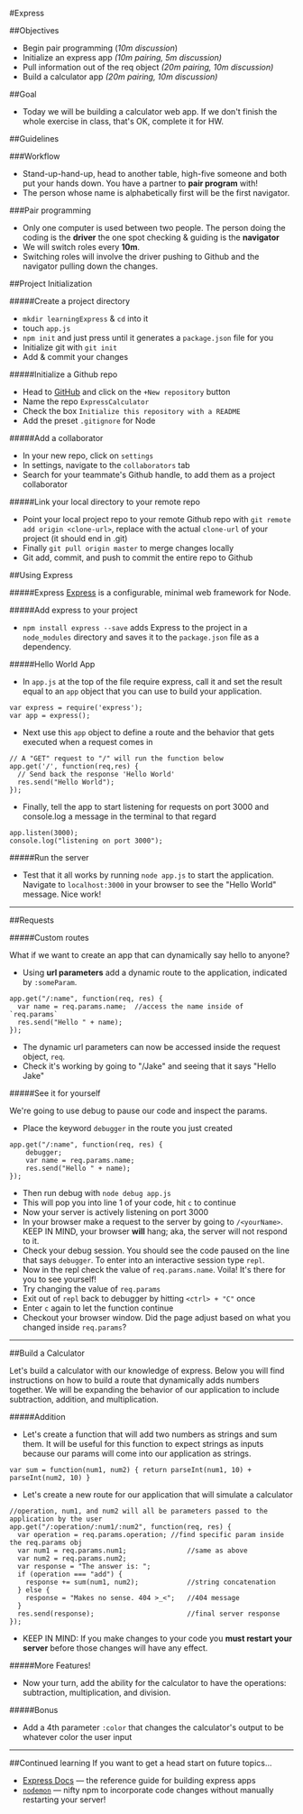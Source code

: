 #Express

##Objectives

* Begin pair programming (*10m discussion*)
* Initialize an express app *(10m pairing, 5m discussion)*
* Pull information out of the req object *(20m pairing, 10m discussion)*
* Build a calculator app *(20m pairing, 10m discussion)*

##Goal
* Today we will be building a calculator web app. If we don't finish the whole exercise in class, that's OK, complete it for HW.

##Guidelines

###Workflow

* Stand-up-hand-up, head to another table, high-five someone and both put your hands down. You have a partner to **pair program** with!
* The person whose name is alphabetically first will be the first navigator.

###Pair programming

* Only one computer is used between two people. The person doing the coding is the **driver** the one spot checking & guiding is the **navigator**
* We will switch roles every **10m**.
* Switching roles will involve the driver pushing to Github and the navigator pulling down the changes.
  

##Project Initialization

#####Create a project directory
* `mkdir learningExpress` & `cd` into it
* touch `app.js`
* `npm init` and just press <enter> until it generates a `package.json` file for you
* Initialize git with `git init`
* Add & commit your changes

#####Initialize a Github repo
* Head to [GitHub](http://www.github.com) and click on the `+New repository` button
* Name the repo `ExpressCalculator`
* Check the box `Initialize this repository with a README`
* Add the preset `.gitignore` for Node

#####Add a collaborator
* In your new repo, click on `settings`
* In settings, navigate to the `collaborators` tab
* Search for your teammate's Github handle, to add them as a project collaborator

#####Link your local directory to your remote repo
* Point your local project repo to your remote Github repo with `git remote add origin <clone-url>`, replace with the actual `clone-url` of your project (it should end in .git)
*  Finally `git pull origin master` to merge changes locally
*  Git add, commit, and push to commit the entire repo to Github

##Using Express

#####Express
[Express](http://expressjs.com/) is a configurable, minimal web framework for Node.

#####Add express to your project

* `npm install express --save` adds Express to the project in a `node_modules` directory and saves it to the `package.json` file as a dependency.

#####Hello World App

* In `app.js` at the top of the file require express, call it and set the result equal to an `app` object that you can use to build your application.

```
var express = require('express');
var app = express();
```

* Next use this `app` object to define a route and the behavior that gets executed when a request comes in

```
// A "GET" request to "/" will run the function below
app.get('/', function(req,res) {
  // Send back the response 'Hello World'
  res.send("Hello World");
});
```
* Finally, tell the app to start listening for requests on port 3000 and console.log a message in the terminal to that regard

```
app.listen(3000);
console.log("listening on port 3000");
```

#####Run the server

* Test that it all works by running `node app.js` to start the application. Navigate to `localhost:3000` in your browser to see the "Hello World" message. Nice work!

---

##Requests

#####Custom routes

What if we want to create an app that can dynamically say hello to anyone?

* Using **url parameters** add a dynamic route to the application, indicated by `:someParam`.

```
app.get("/:name", function(req, res) {
  var name = req.params.name;  //access the name inside of `req.params`
  res.send("Hello " + name);
});
```
* The dynamic url parameters can now be accessed inside the request object, `req`.
* Check it's working by going to "/Jake" and seeing that it says "Hello Jake"

#####See it for yourself

We're going to use debug to pause our code and inspect the params.

* Place the keyword `debugger` in the route you just created

```
app.get("/:name", function(req, res) {
    debugger;
    var name = req.params.name;
    res.send("Hello " + name);
});
```

* Then run debug with `node debug app.js`
* This will pop you into line 1 of your code, hit `c` to continue
* Now your server is actively listening on port 3000
* In your browser make a request to the server by going to `/<yourName>`. KEEP IN MIND, your browser **will** hang; aka, the server will not respond to it. 
* Check your debug session. You should see the code paused on the line that says `debugger`. To enter into an interactive session type `repl`.
* Now in the repl check the value of `req.params.name`. Voila! It's there for you to see yourself!
* Try changing the value of `req.params`
* Exit out of `repl` back to debugger by hitting `<ctrl> + "C"` once
* Enter `c` again to let the function continue
* Checkout your browser window. Did the page adjust based on what you changed inside `req.params`?

---

##Build a Calculator

Let's build a calculator with our knowledge of express. Below you will find instructions on how to build a route that dynamically adds numbers together. We will be expanding the behavior of our application to include subtraction, addition, and multiplication.

#####Addition

* Let's create a function that will add two numbers as strings and sum them. It will be useful for this function to expect strings as inputs because our params will come into our application as strings.

```
var sum = function(num1, num2) { return parseInt(num1, 10) + parseInt(num2, 10) }
```


* Let's create a new route for our application that will simulate a calculator

```
//operation, num1, and num2 will all be parameters passed to the application by the user
app.get("/:operation/:num1/:num2", function(req, res) {
  var operation = req.params.operation;	//find specific param inside the req.params obj
  var num1 = req.params.num1;				//same as above
  var num2 = req.params.num2;
  var response = "The answer is: ";
  if (operation === "add") {
    response += sum(num1, num2);			//string concatenation
  } else {
    response = "Makes no sense. 404 >_<";	//404 message
  }
  res.send(response); 						//final server response
});
```

* KEEP IN MIND: If you make changes to your code you **must restart your server** before those changes will have any effect.

#####More Features!

* Now your turn, add the ability for the calculator to have the operations: subtraction, multiplication, and division.

#####Bonus

* Add a 4th parameter `:color` that changes the calculator's output to be whatever color the user input

---

##Continued learning
If you want to get a head start on future topics...

* [Express Docs](http://expressjs.com/api.html) — the reference guide for building express apps
* [`nodemon`](https://github.com/remy/nodemon) — nifty npm to incorporate code changes without manually restarting your server!